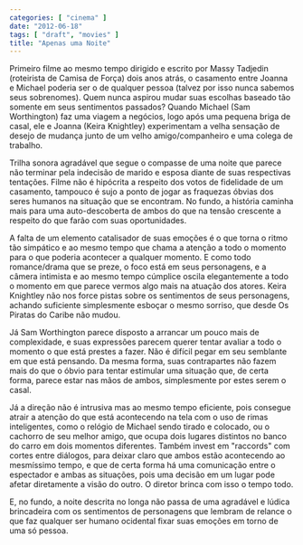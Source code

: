 ```yaml
---
categories: [ "cinema" ]
date: "2012-06-18"
tags: [ "draft", "movies" ]
title: "Apenas uma Noite"
---
```

Primeiro filme ao mesmo tempo dirigido e escrito por Massy Tadjedin
(roteirista de Camisa de Força) dois anos atrás, o casamento entre
Joanna e Michael poderia ser o de qualquer pessoa (talvez por isso
nunca sabemos seus sobrenomes). Quem nunca aspirou mudar suas escolhas
baseado tão somente em seus sentimentos passados? Quando Michael (Sam
Worthington) faz uma viagem a negócios, logo após uma pequena briga de
casal, ele e Joanna (Keira Knightley) experimentam a velha sensação
de desejo de mudança junto de um velho amigo/companheiro e uma colega
de trabalho.

Trilha sonora agradável que segue o compasse de uma noite que parece não
terminar pela indecisão de marido e esposa diante de suas respectivas
tentações. Filme não é hipócrita a respeito dos votos de fidelidade
de um casamento, tampouco é sujo a ponto de jogar as fraquezas óbvias
dos seres humanos na situação que se encontram. No fundo, a história
caminha mais para uma auto-descoberta de ambos do que na tensão crescente
a respeito do que farão com suas oportunidades.

A falta de um elemento catalisador de suas emoções é o que torna
o ritmo tão simpático e ao mesmo tempo que chama a atenção a todo
o momento para o que poderia acontecer a qualquer momento. E como todo
romance/drama que se preze, o foco está em seus personagens, e a câmera
intimista e ao mesmo tempo cúmplice oscila elegantemente a todo o momento
em que parece vermos algo mais na atuação dos atores. Keira Knightley
não nos force pistas sobre os sentimentos de seus personagens, achando
suficiente simplesmente esboçar o mesmo sorriso, que desde Os Piratas
do Caribe não mudou.

Já Sam Worthington parece disposto a arrancar um pouco mais de
complexidade, e suas expressões parecem querer tentar avaliar a todo
o momento o que está prestes a fazer. Não é difícil pegar em seu
semblante em que está pensando. Da mesma forma, suas contrapartes não
fazem mais do que o óbvio para tentar estimular uma situação que,
de certa forma, parece estar nas mãos de ambos, simplesmente por estes
serem o casal.

Já a direção não é intrusiva mas ao mesmo tempo eficiente, pois
consegue atrair a atenção do que está acontecendo na tela com o uso de
rimas inteligentes, como o relógio de Michael sendo tirado e colocado,
ou o cachorro de seu melhor amigo, que ocupa dois lugares distintos no
banco do carro em dois momentos diferentes. Também invest em "raccords"
com cortes entre diálogos, para deixar claro que ambos estão acontecendo
ao mesmíssimo tempo, e que de certa forma há uma comunicação entre
o espectador e ambas as situações, pois uma decisão em um lugar pode
afetar diretamente a visão do outro. O diretor brinca com isso o tempo
todo.

E, no fundo, a noite descrita no longa não passa de uma agradável e
lúdica brincadeira com os sentimentos de personagens que lembram de
relance o que faz qualquer ser humano ocidental fixar suas emoções em
torno de uma só pessoa.

